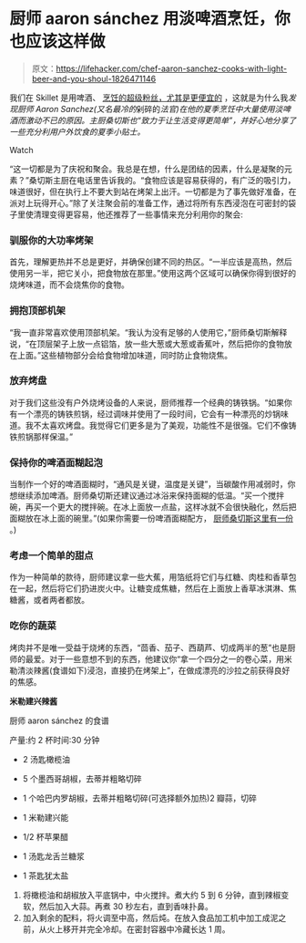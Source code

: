 # 厨师 aaron sánchez 用淡啤酒烹饪，你也应该这样做

> 原文：<https://lifehacker.com/chef-aaron-sanchez-cooks-with-light-beer-and-you-shoul-1826471146>

我们在 Skillet 是用啤酒、 [烹饪的超级粉丝，尤其是更便宜的](https://lifehacker.com/you-should-be-cooking-with-cheap-beer-1822914299) ，这就是为什么我*发现厨师 Aaron Sanchez(又名最冷的*剁碎的*法官)在他的夏季烹饪中大量使用淡啤酒而激动不已的原因。主厨桑切斯也“致力于让生活变得更简单”，并好心地分享了一些充分利用户外饮食的夏季小贴士。*

Watch

“这一切都是为了庆祝和聚会。我总是在想，什么是团结的因素，什么是凝聚的元素？”桑切斯主厨在电话里告诉我的。“食物应该是容易获得的，有广泛的吸引力，味道很好，但在执行上不要大到站在烤架上出汗。一切都是为了事先做好准备，在派对上玩得开心。”除了关注聚会前的准备工作，通过将所有东西浸泡在可密封的袋子里使清理变得更容易，他还推荐了一些事情来充分利用你的聚会:

### **驯服你的大功率烤架**

首先，理解更热并不总是更好，并确保创建不同的热区。“一半应该是高热，然后使用另一半，把它关小，把食物放在那里。”使用这两个区域可以确保你得到很好的烧烤味道，而不会烧焦你的食物。

### **拥抱顶部机架**

“我一直非常喜欢使用顶部机架。“我认为没有足够的人使用它，”厨师桑切斯解释说，“在顶层架子上放一点铝箔，放一些大葱或大葱或香蕉叶，然后把你的食物放在上面。”这些植物部分会给食物增加味道，同时防止食物烧焦。

### **放弃烤盘**

对于我们这些没有户外烧烤设备的人来说，厨师推荐一个经典的铸铁锅。“如果你有一个漂亮的铸铁煎锅，经过调味并使用了一段时间，它会有一种漂亮的炒锅味道。我不太喜欢烤盘。我觉得它们更多是为了美观，功能性不是很强。它们不像铸铁煎锅那样保温。”

### **保持你的啤酒面糊起泡**

当制作一个好的啤酒面糊时，“通风是关键，温度是关键”，当碳酸作用减弱时，你想继续添加啤酒。厨师桑切斯还建议通过冰浴来保持面糊的低温。“买一个搅拌碗，再买一个更大的搅拌碗。在冰上面放一点盐，这样冰就不会很快融化，然后把面糊放在冰上面的碗里。”(如果你需要一份啤酒面糊配方， [厨师桑切斯这里有一份](https://www.thrillist.com/eat/nation/get-grilling-veggies-chipotle-mayo) 。)

### 考虑一个简单的甜点

作为一种简单的款待，厨师建议拿一些大蕉，用箔纸将它们与红糖、肉桂和香草包在一起，然后将它们扔进炭火中。让糖变成焦糖，然后在上面放上香草冰淇淋、焦糖酱，或者两者都放。

### 吃你的蔬菜

烤肉并不是唯一受益于烧烤的东西，“茴香、茄子、西葫芦、切成两半的葱”也是厨师的最爱。对于一些意想不到的东西，他建议你“拿一个四分之一的卷心菜，用米勒清淡辣酱(食谱如下)浸泡，直接扔在烤架上”，在做成漂亮的沙拉之前获得良好的焦感。

**米勒建兴辣酱**

厨师 aaron sánchez 的食谱

产量:约 2 杯时间:30 分钟

*   2 汤匙橄榄油

*   5 个墨西哥胡椒，去蒂并粗略切碎

*   1 个哈巴内罗胡椒，去蒂并粗略切碎(可选择额外加热)2 瓣蒜，切碎

*   1 米勒建兴能

*   1/2 杯苹果醋

*   1 汤匙龙舌兰糖浆

*   1 茶匙犹太盐

1.  将橄榄油和胡椒放入平底锅中，中火搅拌。煮大约 5 到 6 分钟，直到辣椒变软，然后加入大蒜。再煮 30 秒左右，直到香味扑鼻。
2.  加入剩余的配料，将火调至中高，然后炖。在放入食品加工机中加工成泥之前，从火上移开并完全冷却。在密封容器中冷藏长达 1 周。